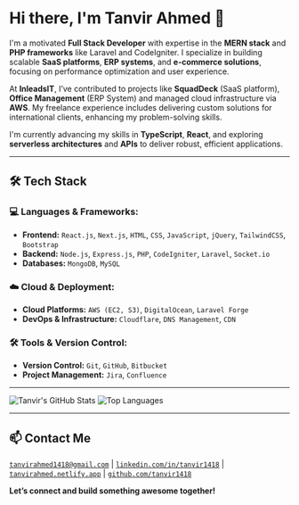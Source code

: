 # Hi there, I'm Tanvir Ahmed 👋

I'm a motivated **Full Stack Developer** with expertise in the **MERN stack** and **PHP frameworks** like Laravel and CodeIgniter. I specialize in building scalable **SaaS platforms**, **ERP systems**, and **e-commerce solutions**, focusing on performance optimization and user experience.

At **InleadsIT**, I’ve contributed to projects like **SquadDeck** (SaaS platform), **Office Management** (ERP System) and managed cloud infrastructure via **AWS**. My freelance experience includes delivering custom solutions for international clients, enhancing my problem-solving skills.

I'm currently advancing my skills in **TypeScript**, **React**, and exploring **serverless architectures** and **APIs** to deliver robust, efficient applications.

---

## 🛠️ Tech Stack

### 💻 Languages & Frameworks:
- **Frontend:** `React.js`, `Next.js`, `HTML`, `CSS`, `JavaScript`, `jQuery`, `TailwindCSS`, `Bootstrap`
- **Backend:** `Node.js`, `Express.js`, `PHP`, `CodeIgniter`, `Laravel`, `Socket.io`
- **Databases:** `MongoDB`, `MySQL`
  
### ☁️ Cloud & Deployment:
- **Cloud Platforms:** `AWS (EC2, S3)`, `DigitalOcean`, `Laravel Forge`
- **DevOps & Infrastructure:** `Cloudflare`, `DNS Management`, `CDN`
  
### 🛠️ Tools & Version Control:
- **Version Control:** `Git`, `GitHub`, `Bitbucket`
- **Project Management:** `Jira`, `Confluence`

---
![Tanvir's GitHub Stats](https://github-readme-stats.vercel.app/api?username=tanvir1418&show_icons=true&count_private=true&hide=issues&theme=radical) ![Top Languages](https://github-readme-stats.vercel.app/api/top-langs/?username=tanvir1418&layout=compact&theme=radical)

---

## 📫 Contact Me

[`tanvirahmed1418@gmail.com`](mailto:tanvirahmed1418@gmail.com) | [`linkedin.com/in/tanvir1418`](https://www.linkedin.com/in/tanvir1418/) | [`tanvirahmed.netlify.app`](https://tanvirahmed.netlify.app/) | [`github.com/tanvir1418`](https://github.com/tanvir1418)

**Let’s connect and build something awesome together!**
